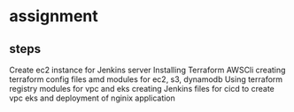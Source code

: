 # assignment
## steps 
Create ec2 instance for Jenkins server
Installing Terraform AWSCli 
creating terraform config files amd modules for ec2, s3, dynamodb
Using terraform registry modules for vpc and eks 
creating Jenkins files for cicd to create vpc eks and deployment of nginix application 

